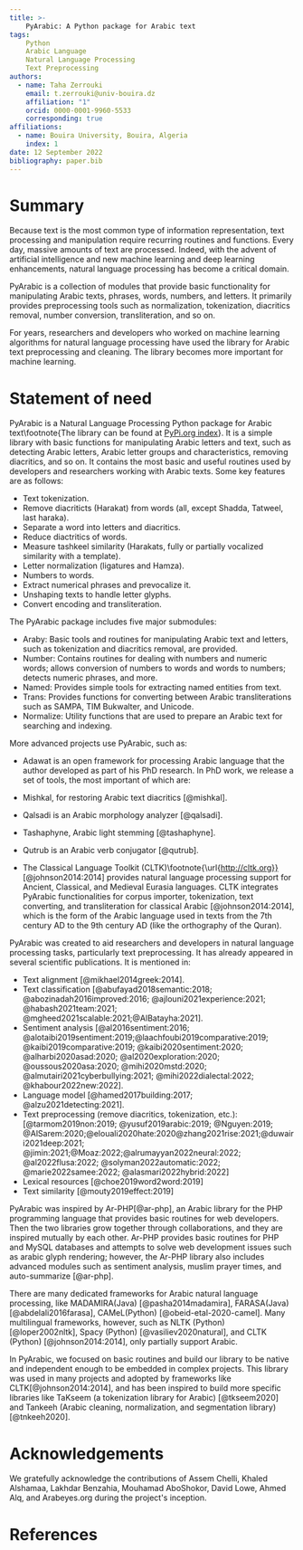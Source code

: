```yaml
---
title: >-
    PyArabic: A Python package for Arabic text
tags:
    Python
    Arabic Language
    Natural Language Processing
    Text Preprocessing
authors:
  - name: Taha Zerrouki
    email: t.zerrouki@univ-bouira.dz
    affiliation: "1"
    orcid: 0000-0001-9960-5533
    corresponding: true
affiliations:
  - name: Bouira University, Bouira, Algeria
    index: 1
date: 12 September 2022
bibliography: paper.bib
---
```

# Summary

Because text is the most common type of information representation, text processing and manipulation require recurring routines and functions.
Every day, massive amounts of text are processed.
Indeed, with the advent of artificial intelligence and new machine learning and deep learning enhancements, natural language processing has become a critical domain.

PyArabic is a collection of modules that provide basic functionality for manipulating Arabic texts, phrases, words, numbers, and letters.
It primarily provides preprocessing tools such as normalization, tokenization, diacritics removal, number conversion, transliteration, and so on.


For years, researchers and developers who worked on machine learning algorithms for natural language processing have used the library for Arabic text preprocessing and cleaning. The library becomes more important for machine learning.


# Statement of need

PyArabic is a Natural Language Processing Python package for Arabic text\footnote{The library can be found at [PyPi.org index](https://pypi.org/project/PyArabic/)}.
It is a simple library with basic functions for manipulating Arabic letters and text, such as detecting Arabic letters, Arabic letter groups and characteristics, removing diacritics, and so on.
It contains the most basic and useful routines used by developers and researchers working with Arabic texts. Some key features are as follows:

-   Text tokenization.
-   Remove diacriticts (Harakat) from words (all, except Shadda, Tatweel, last haraka).
-   Separate a word into letters and diacritics.
-   Reduce diactritics of words.
-   Measure tashkeel similarity (Harakats, fully or partially vocalized   similarity with a template).
-  Letter normalization (ligatures and Hamza).
-   Numbers to words.
-   Extract numerical phrases and prevocalize it.
-   Unshaping texts to handle letter glyphs.
-   Convert encoding and transliteration.




The PyArabic package includes five major submodules:

- Araby: Basic tools and routines for manipulating Arabic text and letters, such as tokenization and diacritics removal, are provided.
- Number: Contains routines for dealing with numbers and numeric words; allows conversion of numbers to words and words to numbers; detects numeric phrases, and more.
- Named: Provides simple tools for extracting named entities from text.
- Trans: Provides functions for converting between Arabic transliterations such as SAMPA, TIM Bukwalter, and Unicode.
- Normalize: Utility functions that are used to prepare an Arabic text for searching and indexing.



More advanced projects use PyArabic, such as:

- Adawat is an open framework for processing Arabic language that the author developed as part of his PhD research. In PhD work, we release a set of tools, the most important of which are:

- Mishkal, for restoring Arabic text diacritics [@mishkal].
- Qalsadi is an Arabic morphology analyzer [@qalsadi].
- Tashaphyne, Arabic light stemming [@tashaphyne].
- Qutrub is an Arabic verb conjugator [@qutrub].

- The Classical Language Toolkit (CLTK)\footnote{\url{http://cltk.org}} [@johnson2014:2014] provides natural language processing support for Ancient, Classical, and Medieval Eurasia languages. CLTK integrates PyArabic functionalities for corpus importer, tokenization, text converting, and transliteration for classical Arabic [@johnson2014:2014], which is the form of the Arabic language used in texts from the 7th century AD to the 9th century AD (like the orthography of the Quran).



PyArabic was created to aid researchers and developers in natural language processing tasks, particularly text preprocessing. It has already appeared in several scientific publications. It is mentioned in:

- Text alignment [@mikhael2014greek:2014].
- Text classification [@abufayad2018semantic:2018; @abozinadah2016improved:2016; @ajlouni2021experience:2021; @habash2021team:2021; @mgheed2021scalable:2021;@AlBatayha:2021].
- Sentiment analysis [@al2016sentiment:2016;  @alotaibi2019sentiment:2019;@laachfoubi2019comparative:2019; @kaibi2019comparative:2019; @kaibi2020sentiment:2020; @alharbi2020asad:2020; @al2020exploration:2020; @oussous2020asa:2020; @mihi2020mstd:2020; @almutairi2021cyberbullying:2021; @mihi2022dialectal:2022; @khabour2022new:2022].
- Language model [@hamed2017building:2017; @alzu2021detecting:2021].
- Text preprocessing (remove diacritics,  tokenization, etc.): [@tarmom2019non:2019; @yusuf2019arabic:2019; @Nguyen:2019; @AlSarem:2020;@elouali2020hate:2020@zhang2021rise:2021;@duwairi2021deep:2021; @jimin:2021;@Moaz:2022;@alrumayyan2022neural:2022; @al2022flusa:2022; @solyman2022automatic:2022; @marie2022samee:2022; @alasmari2022hybrid:2022]
- Lexical resources [@choe2019word2word:2019]
- Text similarity [@mouty2019effect:2019]


PyArabic was inspired by Ar-PHP[@ar-php], an Arabic library for the PHP programming language that provides basic routines for web developers. Then the two libraries grow together through collaborations, and they are inspired mutually by each other. Ar-PHP provides basic routines for PHP and MySQL databases and attempts to solve web development issues such as arabic glyph rendering; however, the Ar-PHP library also includes advanced modules such as sentiment analysis, muslim prayer times, and auto-summarize [@ar-php].

There are many dedicated frameworks for Arabic natural language processing, like MADAMIRA(Java) [@pasha2014madamira], FARASA(Java)[@abdelali2016farasa], CAMeL(Python) [@obeid-etal-2020-camel]. Many multilingual frameworks, however, such as NLTK (Python) [@loper2002nltk], Spacy (Python) [@vasiliev2020natural], and CLTK (Python) [@johnson2014:2014], only partially support Arabic.

In PyArabic, we focused on basic routines and build our library to be native and independent enough to be embedded in complex projects. This library was used in many projects and adopted by frameworks like CLTK[@johnson2014:2014], and has been inspired to build more specific libraries like TaKseem (a tokenization library for Arabic) [@tkseem2020] and Tankeeh (Arabic cleaning, normalization, and segmentation library) [@tnkeeh2020].

# Acknowledgements

We gratefully acknowledge the contributions of Assem Chelli, Khaled Alshamaa, Lakhdar Benzahia, Mouhamad AboShokor, David Lowe, Ahmed Alq, and Arabeyes.org during the project's inception.



# References


